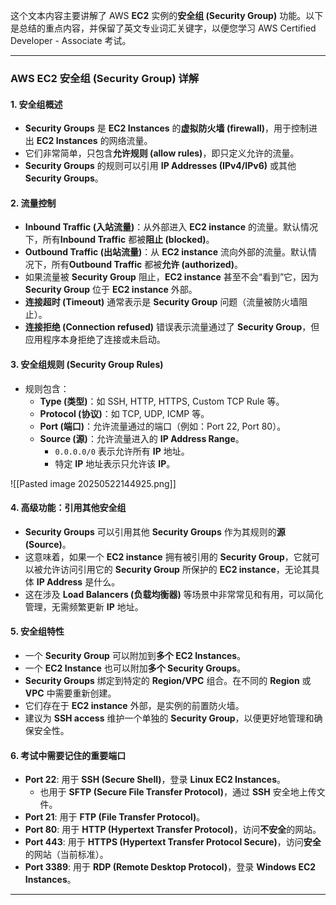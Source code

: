这个文本内容主要讲解了 AWS **EC2** 实例的**安全组 (Security Group)** 功能。以下是总结的重点内容，并保留了英文专业词汇关键字，以便您学习 AWS Certified Developer - Associate 考试。

---

### **AWS EC2 安全组 (Security Group) 详解**

#### **1. 安全组概述**

- **Security Groups** 是 **EC2 Instances** 的**虚拟防火墙 (firewall)**，用于控制进出 **EC2 Instances** 的网络流量。
- 它们非常简单，只包含**允许规则 (allow rules)**，即只定义允许的流量。
- **Security Groups** 的规则可以引用 **IP Addresses (IPv4/IPv6)** 或其他 **Security Groups**。

#### **2. 流量控制**

- **Inbound Traffic (入站流量)**：从外部进入 **EC2 instance** 的流量。默认情况下，所有**Inbound Traffic** 都被**阻止 (blocked)**。
- **Outbound Traffic (出站流量)**：从 **EC2 instance** 流向外部的流量。默认情况下，所有**Outbound Traffic** 都被**允许 (authorized)**。
- 如果流量被 **Security Group** 阻止，**EC2 instance** 甚至不会“看到”它，因为 **Security Group** 位于 **EC2 instance** 外部。
- **连接超时 (Timeout)** 通常表示是 **Security Group** 问题（流量被防火墙阻止）。
- **连接拒绝 (Connection refused)** 错误表示流量通过了 **Security Group**，但应用程序本身拒绝了连接或未启动。

#### **3. 安全组规则 (Security Group Rules)**

- 规则包含：
    - **Type (类型)**：如 SSH, HTTP, HTTPS, Custom TCP Rule 等。
    - **Protocol (协议)**：如 TCP, UDP, ICMP 等。
    - **Port (端口)**：允许流量通过的端口（例如：Port 22, Port 80）。
    - **Source (源)**：允许流量进入的 **IP Address Range**。
        - `0.0.0.0/0` 表示允许所有 **IP** 地址。
        - 特定 **IP** 地址表示只允许该 **IP**。

![[Pasted image 20250522144925.png]]
#### **4. 高级功能：引用其他安全组**

- **Security Groups** 可以引用其他 **Security Groups** 作为其规则的**源 (Source)**。
- 这意味着，如果一个 **EC2 instance** 拥有被引用的 **Security Group**，它就可以被允许访问引用它的 **Security Group** 所保护的 **EC2 instance**，无论其具体 **IP Address** 是什么。
- 这在涉及 **Load Balancers (负载均衡器)** 等场景中非常常见和有用，可以简化管理，无需频繁更新 **IP** 地址。

#### **5. 安全组特性**

- 一个 **Security Group** 可以附加到**多个 EC2 Instances**。
- 一个 **EC2 Instance** 也可以附加**多个 Security Groups**。
- **Security Groups** 绑定到特定的 **Region/VPC** 组合。在不同的 **Region** 或 **VPC** 中需要重新创建。
- 它们存在于 **EC2 instance** 外部，是实例的前置防火墙。
- 建议为 **SSH access** 维护一个单独的 **Security Group**，以便更好地管理和确保安全性。

#### **6. 考试中需要记住的重要端口**

- **Port 22**: 用于 **SSH (Secure Shell)**，登录 **Linux EC2 Instances**。
    - 也用于 **SFTP (Secure File Transfer Protocol)**，通过 **SSH** 安全地上传文件。
- **Port 21**: 用于 **FTP (File Transfer Protocol)**。
- **Port 80**: 用于 **HTTP (Hypertext Transfer Protocol)**，访问**不安全**的网站。
- **Port 443**: 用于 **HTTPS (Hypertext Transfer Protocol Secure)**，访问**安全**的网站（当前标准）。
- **Port 3389**: 用于 **RDP (Remote Desktop Protocol)**，登录 **Windows EC2 Instances**。

---
